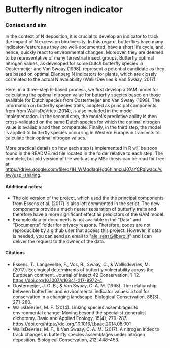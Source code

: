 # Butterfly nitrogen indicator

### Context and aim
In the context of N deposition, it is crucial to develop an indicator to track the impact of N excess on biodiversity. In this regard, butterflies have many indicator-features as they are well-documented, have a short life cycle, and, hence, quickly react to environmental changes. Moreover, they are deemed to be representative of many terrestrial insect groups. Butterfly optimal nitrogen values, as developed for some Dutch butterfly species in Oostermeijer and Van Swaay (1998), represent a potential candidate as they are based on optimal Ellenberg N indicators for plants, which are closely correlated to the actual N availability (WallisDeVries & Van Swaay, 2017).

Here, in a three-step R-based process, we first develop a GAM model for calculating the optimal nitrogen value for butterfly species based on those available for Dutch species from Oostermeijer and Van Swaay (1998). The information on butterfly species traits, adopted as principal components from from WallisDeVries (2014), is also included in the model implementation. In the second step, the model's predictive ability is then cross-validated on the same Dutch species for which the optimal nitrogen value is available and then comparable. Finally, in the third step, the model is applied to butterfly species occurring in Western European transects to calculate their optimal nitrogen values.

More practical details on how each step is implemented in R will be soon found in the README.md file located in the folder relative to each step.
The complete, but old version of the work as my MSc thesis can be read for free at: https://drive.google.com/file/d/1H_WMqdIaqHgq6hihncuJ07aYCRgjwacu/view?usp=sharing.

#### Additional notes:
- The old version of the project, which used the the principal components from Essens et al. (2017) is also left commented in the script. The new components provide a much neater separation of butterfly traits and therefore have a more significant effect as predictors of the GAM model.
- Example data or documents is not available in the "Data" and "Documents" folder for privacy reasons. Therefore, codes are not reproducible by a github user that access this project. However, if data is needed, you can send an email to "ale_seas@libero.it" and I can deliver the request to the owner of the data. 

#### Citations
- Essens, T., Langevelde, F., Vos, R., Swaay, C., & Wallisdevries, M. (2017). Ecological determinants of butterfly vulnerability across the European continent. Journal of Insect
42
Conservation, 1–12. https://doi.org/10.1007/s10841-017-9972-4
- Oostermeijer, J. G. B., & Van Swaay, C. A. M. (1998). The relationship between butterflies and environmental indicator values: a tool for conservation in a changing landscape. Biological Conservation, 86(3), 271–280.
- WallisDeVries, M. F. (2014). Linking species assemblages to environmental change: Moving beyond the specialist-generalist dichotomy. Basic and Applied Ecology, 15(4), 279–287. https://doi.org/https://doi.org/10.1016/j.baae.2014.05.001
- WallisDeVries, M. F., & Van Swaay, C. A. M. (2017). A nitrogen index to track changes in butterfly species assemblages under nitrogen deposition. Biological Conservation, 212, 448–453.
